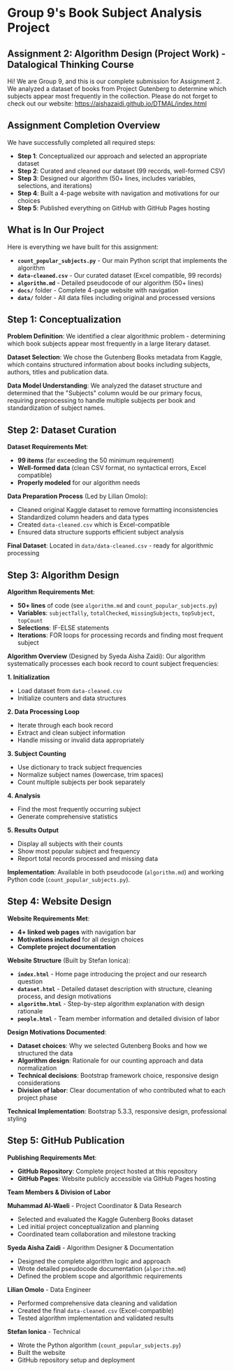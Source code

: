 # Group 9's Book Subject Analysis Project
## Assignment 2: Algorithm Design (Project Work) - Datalogical Thinking Course

Hi! We are Group 9, and this is our complete submission for Assignment 2. We analyzed a dataset of books from Project Gutenberg to determine which subjects appear most frequently in the collection.
Please do not forget to check out our website: https://aishazaidi.github.io/DTMAL/index.html

## Assignment Completion Overview

We have successfully completed all required steps:
- **Step 1**: Conceptualized our approach and selected an appropriate dataset
- **Step 2**: Curated and cleaned our dataset (99 records, well-formed CSV)
- **Step 3**: Designed our algorithm (50+ lines, includes variables, selections, and iterations)
- **Step 4**: Built a 4-page website with navigation and motivations for our choices
- **Step 5**: Published everything on GitHub with GitHub Pages hosting

## What is In Our Project

Here is everything we have built for this assignment:
- **`count_popular_subjects.py`** - Our main Python script that implements the algorithm
- **`data-cleaned.csv`** - Our curated dataset (Excel compatible, 99 records)
- **`algorithm.md`** - Detailed pseudocode of our algorithm (50+ lines)
- **`docs/`** folder - Complete 4-page website with navigation
- **`data/`** folder - All data files including original and processed versions

## Step 1: Conceptualization

**Problem Definition**: We identified a clear algorithmic problem - determining which book subjects appear most frequently in a large literary dataset.

**Dataset Selection**: We chose the Gutenberg Books metadata from Kaggle, which contains structured information about books including subjects, authors, titles and publication data.

**Data Model Understanding**: We analyzed the dataset structure and determined that the "Subjects" column would be our primary focus, requiring preprocessing to handle multiple subjects per book and standardization of subject names.

## Step 2: Dataset Curation

**Dataset Requirements Met**:
- **99 items** (far exceeding the 50 minimum requirement)
- **Well-formed data** (clean CSV format, no syntactical errors, Excel compatible)
- **Properly modeled** for our algorithm needs

**Data Preparation Process** (Led by Lilian Omolo):
- Cleaned original Kaggle dataset to remove formatting inconsistencies
- Standardized column headers and data types
- Created `data-cleaned.csv` which is Excel-compatible
- Ensured data structure supports efficient subject analysis

**Final Dataset**: Located in `data/data-cleaned.csv` - ready for algorithmic processing  

## Step 3: Algorithm Design

**Algorithm Requirements Met**:
- **50+ lines** of code (see `algorithm.md` and `count_popular_subjects.py`)
- **Variables**: `subjectTally`, `totalChecked`, `missingSubjects`, `topSubject`, `topCount`
- **Selections**: IF-ELSE statements
- **Iterations**: FOR loops for processing records and finding most frequent subject

**Algorithm Overview** (Designed by Syeda Aisha Zaidi):
Our algorithm systematically processes each book record to count subject frequencies:

**1. Initialization**
- Load dataset from `data-cleaned.csv`
- Initialize counters and data structures

**2. Data Processing Loop**
- Iterate through each book record
- Extract and clean subject information
- Handle missing or invalid data appropriately

**3. Subject Counting**
- Use dictionary to track subject frequencies
- Normalize subject names (lowercase, trim spaces)
- Count multiple subjects per book separately

**4. Analysis**
- Find the most frequently occurring subject
- Generate comprehensive statistics

**5. Results Output**
- Display all subjects with their counts
- Show most popular subject and frequency
- Report total records processed and missing data

**Implementation**: Available in both pseudocode (`algorithm.md`) and working Python code (`count_popular_subjects.py`).

## Step 4: Website Design

**Website Requirements Met**:
- **4+ linked web pages** with navigation bar
- **Motivations included** for all design choices
- **Complete project documentation**

**Website Structure** (Built by Stefan Ionica):
- **`index.html`** - Home page introducing the project and our research question
- **`dataset.html`** - Detailed dataset description with structure, cleaning process, and design motivations
- **`algorithm.html`** - Step-by-step algorithm explanation with design rationale
- **`people.html`** - Team member information and detailed division of labor

**Design Motivations Documented**:
- **Dataset choices**: Why we selected Gutenberg Books and how we structured the data
- **Algorithm design**: Rationale for our counting approach and data normalization
- **Technical decisions**: Bootstrap framework choice, responsive design considerations
- **Division of labor**: Clear documentation of who contributed what to each project phase

**Technical Implementation**: Bootstrap 5.3.3, responsive design, professional styling

## Step 5: GitHub Publication

**Publishing Requirements Met**:
- **GitHub Repository**: Complete project hosted at this repository
- **GitHub Pages**: Website publicly accessible via GitHub Pages hosting

**Team Members & Division of Labor**

**Muhammad Al-Waeli** - Project Coordinator & Data Research
- Selected and evaluated the Kaggle Gutenberg Books dataset
- Led initial project conceptualization and planning
- Coordinated team collaboration and milestone tracking

**Syeda Aisha Zaidi** - Algorithm Designer & Documentation
- Designed the complete algorithm logic and approach
- Wrote detailed pseudocode documentation (`algorithm.md`)
- Defined the problem scope and algorithmic requirements

**Lilian Omolo** - Data Engineer
- Performed comprehensive data cleaning and validation
- Created the final `data-cleaned.csv` (Excel-compatible)
- Tested algorithm implementation and validated results

**Stefan Ionica** - Technical
- Wrote the Python algorithm (`count_popular_subjects.py`)
- Built the website
- GitHub repository setup and deployment
